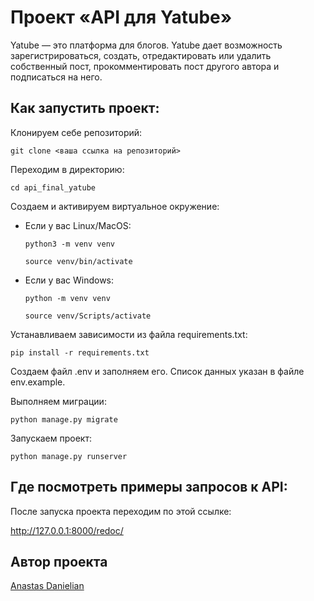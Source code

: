 # Проект «API для Yatube»

Yatube — это платформа для блогов. Yatube дает возможность зарегистрироваться, создать, отредактировать или удалить собственный пост, прокомментировать пост другого автора и подписаться на него.

## Как запустить проект:

Клонируем себе репозиторий:

```
git clone <ваша ссылка на репозиторий>
```

Переходим в директорию:

```
cd api_final_yatube
```

Cоздаем и активируем виртуальное окружение:

* Если у вас Linux/MacOS:

    ```
    python3 -m venv venv
    ```

    ```
    source venv/bin/activate
    ```

* Если у вас Windows:

    ```
    python -m venv venv
    ```

    ```
    source venv/Scripts/activate
    ```

Устанавливаем зависимости из файла requirements.txt:

```
pip install -r requirements.txt
```

Создаем файл .env и заполняем его. Список данных указан в файле env.example.

Выполняем миграции:

```
python manage.py migrate
```

Запускаем проект:

```
python manage.py runserver
```

## Где посмотреть примеры запросов к API:

После запуска проекта переходим по этой ссылке:

http://127.0.0.1:8000/redoc/

## Автор проекта

[Anastas Danielian](https://github.com/AnastasDan)